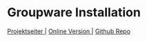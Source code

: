 # Groupware Installation

[Projektseiter |][homepage]&nbsp;[Online Version |][buch]&nbsp;[Github Repo][github]


[homepage]: https://zzeroo.com
[buch]: https://zzeroo.org/Groupware
[github]: https://github.com/zzeroo/Groupware
